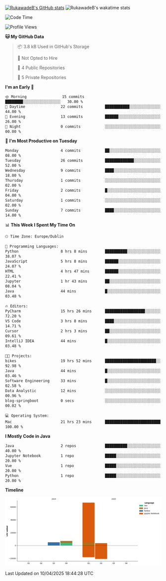 
[![RukawadeB's GitHub stats](https://github-readme-stats.vercel.app/api?username=RukawadeB&hide=prs&show_icons=true&theme=omni)](https://github.com/anuraghazra/github-readme-stats)
![RukawadeB's wakatime stats](https://github-readme-stats.vercel.app/api/wakatime?username=RukawadeB)

<!--START_SECTION:waka-->
![Code Time](http://img.shields.io/badge/Code%20Time-399%20hrs%2049%20mins-blue)

![Profile Views](http://img.shields.io/badge/Profile%20Views-12-blue)

**🐱 My GitHub Data** 

> 📦 3.8 kB Used in GitHub's Storage 
 > 
> 🚫 Not Opted to Hire
 > 
> 📜 4 Public Repositories 
 > 
> 🔑 5 Private Repositories 
 > 
**I'm an Early 🐤** 

```text
🌞 Morning                15 commits          ████████░░░░░░░░░░░░░░░░░   30.00 % 
🌆 Daytime                22 commits          ███████████░░░░░░░░░░░░░░   44.00 % 
🌃 Evening                13 commits          ██████░░░░░░░░░░░░░░░░░░░   26.00 % 
🌙 Night                  0 commits           ░░░░░░░░░░░░░░░░░░░░░░░░░   00.00 % 
```
📅 **I'm Most Productive on Tuesday** 

```text
Monday                   4 commits           ██░░░░░░░░░░░░░░░░░░░░░░░   08.00 % 
Tuesday                  26 commits          █████████████░░░░░░░░░░░░   52.00 % 
Wednesday                9 commits           ████░░░░░░░░░░░░░░░░░░░░░   18.00 % 
Thursday                 1 commits           ░░░░░░░░░░░░░░░░░░░░░░░░░   02.00 % 
Friday                   2 commits           █░░░░░░░░░░░░░░░░░░░░░░░░   04.00 % 
Saturday                 1 commits           ░░░░░░░░░░░░░░░░░░░░░░░░░   02.00 % 
Sunday                   7 commits           ████░░░░░░░░░░░░░░░░░░░░░   14.00 % 
```


📊 **This Week I Spent My Time On** 

```text
🕑︎ Time Zone: Europe/Dublin

💬 Programming Languages: 
Python                   8 hrs 8 mins        ██████████░░░░░░░░░░░░░░░   38.07 % 
JavaScript               5 hrs 8 mins        ██████░░░░░░░░░░░░░░░░░░░   24.07 % 
HTML                     4 hrs 47 mins       ██████░░░░░░░░░░░░░░░░░░░   22.41 % 
Jupyter                  1 hr 43 mins        ██░░░░░░░░░░░░░░░░░░░░░░░   08.04 % 
Java                     44 mins             █░░░░░░░░░░░░░░░░░░░░░░░░   03.48 % 

🔥 Editors: 
PyCharm                  15 hrs 26 mins      ██████████████████░░░░░░░   72.20 % 
VS Code                  3 hrs 8 mins        ████░░░░░░░░░░░░░░░░░░░░░   14.71 % 
Cursor                   2 hrs 3 mins        ██░░░░░░░░░░░░░░░░░░░░░░░   09.61 % 
IntelliJ IDEA            44 mins             █░░░░░░░░░░░░░░░░░░░░░░░░   03.48 % 

🐱‍💻 Projects: 
bikes                    19 hrs 52 mins      ███████████████████████░░   92.98 % 
Java                     44 mins             █░░░░░░░░░░░░░░░░░░░░░░░░   03.46 % 
Software Engineering     33 mins             █░░░░░░░░░░░░░░░░░░░░░░░░   02.58 % 
Data Analystic           12 mins             ░░░░░░░░░░░░░░░░░░░░░░░░░   00.96 % 
blog-springboot          0 secs              ░░░░░░░░░░░░░░░░░░░░░░░░░   00.02 % 

💻 Operating System: 
Mac                      21 hrs 23 mins      █████████████████████████   100.00 % 
```

**I Mostly Code in Java** 

```text
Java                     2 repos             ██████████░░░░░░░░░░░░░░░   40.00 % 
Jupyter Notebook         1 repo              █████░░░░░░░░░░░░░░░░░░░░   20.00 % 
Vue                      1 repo              █████░░░░░░░░░░░░░░░░░░░░   20.00 % 
Python                   1 repo              █████░░░░░░░░░░░░░░░░░░░░   20.00 % 
```



**Timeline**

![Lines of Code chart](https://raw.githubusercontent.com/RukawadeB/RukawadeB/main/assets/bar_graph.png)


 Last Updated on 10/04/2025 18:44:28 UTC
<!--END_SECTION:waka-->



